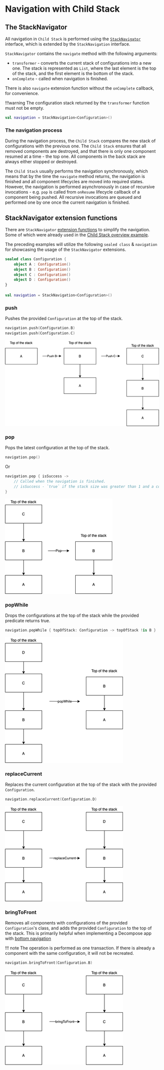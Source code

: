 # Navigation with Child Stack

## The StackNavigator

All navigation in `Child Stack` is performed using the [`StackNavigator`](https://github.com/arkivanov/Decompose/blob/master/decompose/src/commonMain/kotlin/com/arkivanov/decompose/router/stack/StackNavigator.kt) interface, which is extended by the `StackNavigation` interface.

`StackNavigator` contains the `navigate` method with the following arguments:

- `transformer` - converts the current stack of configurations into a new one. The stack is represented as `List`, where the last element is the top of the stack, and the first element is the bottom of the stack.
- `onComplete` - called when navigation is finished.

There is also `navigate` extension function without the `onComplete` callback, for convenience.

!!!warning
    The configuration stack returned by the `transformer` function must not be empty.

```kotlin title="Creating the navigation"
val navigation = StackNavigation<Configuration>()
```

### The navigation process

During the navigation process, the `Child Stack` compares the new stack of configurations with the previous one. The `Child Stack` ensures that all removed components are destroyed, and that there is only one component resumed at a time - the top one. All components in the back stack are always either stopped or destroyed.

The `Child Stack` usually performs the navigation synchronously, which means that by the time the `navigate` method returns, the navigation is finished and all component lifecycles are moved into required states. However, the navigation is performed asynchronously in case of recursive invocations - e.g. `pop` is called from `onResume` lifecycle callback of a component being pushed. All recursive invocations are queued and performed one by one once the current navigation is finished.

## StackNavigator extension functions

There are `StackNavigator` [extension functions](https://github.com/arkivanov/Decompose/blob/master/decompose/src/commonMain/kotlin/com/arkivanov/decompose/router/stack/StackNavigatorExt.kt) to simplify the navigation. Some of which were already used in the [Child Stack overview example](../overview#example).

The preceding examples will utilize the following `sealed class` & `navigation` for showcasing the usage of the `StackNavigator` extensions.

```kotlin
sealed class Configuration {
    object A : Configuration()
    object B : Configuration()
    object C : Configuration()
    object D : Configuration()
}

val navigation = StackNavigation<Configuration>()
```

### push

Pushes the provided `Configuration` at the top of the stack.

```kotlin
navigation.push(Configuration.B)
navigation.push(Configuration.C)
```

![](../../media/RouterPush.png)

### pop

Pops the latest configuration at the top of the stack.

```kotlin
navigation.pop()
```

Or

```kotlin
navigation.pop { isSuccess ->
    // Called when the navigation is finished.
    // isSuccess - `true` if the stack size was greater than 1 and a component was popped, `false` otherwise.
}
```

![](../../media/RouterPop.png)

### popWhile

Drops the configurations at the top of the stack while the provided predicate returns true.

```kotlin
navigation.popWhile { topOfStack: Configuration -> topOfStack !is B }
```

![](../../media/RouterPopWhile.png)

### replaceCurrent

Replaces the current configuration at the top of the stack with the provided `Configuration`.

```kotlin
navigation.replaceCurrent(Configuration.D)
```

![](../../media/RouterReplaceCurrent.png)

### bringToFront

Removes all components with configurations of the provided `Configuration`'s class, and adds the provided `Configuration` to the top of the stack. This is primarily helpful when implementing a Decompose app with [bottom navigation](https://github.com/badoo/Decompose/discussions/178)

!!! note
    The operation is performed as one transaction. If there is already a component with the same configuration, it will not be recreated.

```kotlin
navigation.bringToFront(Configuration.B)
```

![](../../media/RouterBringToFront.png)
